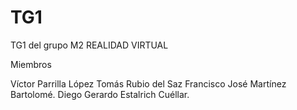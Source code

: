 # TG1
TG1 del grupo M2
REALIDAD VIRTUAL

Miembros

Víctor Parrilla López
Tomás Rubio del Saz
Francisco José Martínez Bartolomé.
Diego Gerardo Estalrich Cuéllar.
